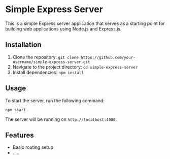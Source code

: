 # Simple Express Server

This is a simple Express server application that serves as a starting point for building web applications using Node.js and Express.js.

## Installation

1. Clone the repository: `git clone https://github.com/your-username/simple-express-server.git`
2. Navigate to the project directory: `cd simple-express-server`
3. Install dependencies: `npm install`

## Usage

To start the server, run the following command:

```
npm start
```

The server will be running on `http://localhost:4000`.

## Features

- Basic routing setup
- .....
